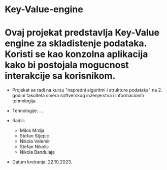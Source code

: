 # Key-Value-engine

# Ovaj projekat predstavlja Key-Value engine za skladistenje podataka. Koristi se kao konzolna aplikacija kako bi postojala mogucnost interakcije sa korisnikom.

- Projekat se radi na kursu "napredni algoritmi i strukture podataka" na 2. godini fakulteta smera softverskog inzenjerstva i informacionih tehnologija.

- Tehnologije:
  ...

- Radili:
  - Milos Mrdja
  - Stefan Stjepic
  - Nikola Velemir
  - Stefan Nikolic
  - Nikola Bandulaja

 - Datum kreiranja: 22.10.2023.


